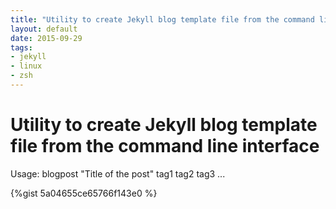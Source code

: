 ```yaml
---
title: "Utility to create Jekyll blog template file from the command line interface"
layout: default
date: 2015-09-29
tags:
- jekyll
- linux
- zsh
---
```


# Utility to create Jekyll blog template file from the command line interface

Usage: blogpost "Title of the post" tag1 tag2 tag3 ...

{%gist 5a04655ce65766f143e0 %}
